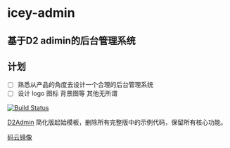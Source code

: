 # icey-admin
## 基于D2 adimin的后台管理系统

## 计划
- [ ] 熟悉从产品的角度去设计一个合理的后台管理系统
- [ ] 设计 logo 图标 背景图等  其他无所谓

[![Build Status](https://www.travis-ci.org/d2-projects/d2-admin-start-kit.svg?branch=master)](https://www.travis-ci.org/d2-projects/d2-admin-start-kit)

[D2Admin](https://github.com/d2-projects/d2-admin) 简化版起始模板，删除所有完整版中的示例代码，保留所有核心功能。

[码云镜像](https://gitee.com/fairyever/d2-admin-start-kit)